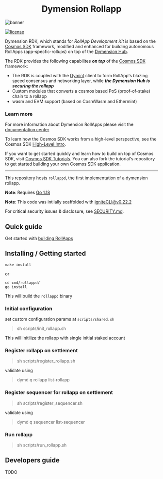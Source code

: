 <div align="center">
  <h1> Dymension Rollapp </h1>
</div>

![banner](https://user-images.githubusercontent.com/109034310/204804891-bdc0f7bc-4b17-4b4a-99ff-25153d3887ee.jpg)


<!-- <style>
img[src*="#thumbnail"] {
     display: block;
  margin-left: auto;
  margin-right: auto;
}
</style>  -->

[![license](https://img.shields.io/github/license/cosmos/cosmos-sdk.svg#thumbnail)](https://github.com/dymensionxyz/rdk/blob/main/LICENSE)


Dymension RDK, which stands for *RollApp Development Kit* is based on the [Cosmos SDK](https://github.com/cosmos/cosmos-sdk) framework, modified and enhanced for building autonomous RollApps (app-specfic-rollups) on top of the [Dymension Hub](https://github.com/dymensionxyz/dymension). 

The RDK provides the following capabilites ***on top*** of the [Cosmos SDK](https://github.com/cosmos/cosmos-sdk) framework: 
* The RDK is coupled with the [Dymint](https://github.com/dymensionxyz/dymint) client to form RollApp's blazing speed consensus and networking layer, while ***the Dymension Hub is securing the rollapp***
* Custom modules that converts a cosmos based PoS (proof-of-stake) chain to a rollapp
* wasm and EVM support (based on CosmWasm and Ethermint)

### Learn more
For more information about Dymension RollApps please visit the [documentation center](https://docs.dymension.xyz/)

To learn how the Cosmos SDK works from a high-level perspective, see the Cosmos SDK [High-Level Intro](https://docs.cosmos.network/main/intro/overview.html).

If you want to get started quickly and learn how to build on top of Cosmos SDK, visit [Cosmos SDK Tutorials](https://tutorials.cosmos.network). You can also fork the tutorial's repository to get started building your own Cosmos SDK application.

---

This repository hosts `rollappd`, the first implementation of a dymension rollapp.


**Note**: Requires [Go 1.18](https://go.dev/)

**Note**: This code was intiially scaffolded with igniteCLI@v0.22.2

For critical security issues & disclosure, see [SECURITY.md](SECURITY.md).


## Quick guide
Get started with [building RollApps](https://docs.dymension.xyz/developers/getting-started/intro) 

## Installing / Getting started
```
make install
```
or
```shell
cd cmd/rollappd/
go install
```

This will build the ```rollappd``` binary


### Initial configuration
set custom configuration params at `scripts/shared.sh`


>sh scripts/init_rollapp.sh

This will initilize the rollapp with single initial staked account

### Register rollapp on settlement

>sh scripts/register_rollapp.sh

validate using 
>dymd q rollapp list-rollapp


### Register sequencer for rollapp on settlement

>sh scripts/register_sequencer.sh

validate using 
>dymd q sequencer list-sequencer


### Run rollapp

>sh scripts/run_rollapp.sh


## Developers guide
TODO








<!-- 
# Future features (WIP)

## Fully support ignite 
### using ignite as developing framework
Rollapp customization should allow the usage of `ignite` for scaffolding custom modules
### using ignite to run rollapp
```
ignite chain serve
```

`serve` command installs dependencies, builds, initializes, and starts your blockchain in development.

### Configure

Your blockchain in development can be configured with `config.yml`. To learn more, see the [Ignite CLI docs](https://docs.ignite.com).

### Web Frontend

Ignite CLI has scaffolded a Vue.js-based web app in the `vue` directory. Run the following commands to install dependencies and start the app:

```
cd vue
npm install
npm run serve
```

The frontend app is built using the `@starport/vue` and `@starport/vuex` packages. For details, see the [monorepo for Ignite front-end development](https://github.com/ignite/web).

## Release
To release a new version of your blockchain, create and push a new tag with `v` prefix. A new draft release with the configured targets will be created.

```
git tag v0.1
git push origin v0.1
```

After a draft release is created, make your final changes from the release page and publish it.

### Install
To install the latest version of your blockchain node's binary, execute the following command on your machine:

```
curl https://get.ignite.com/dymensionxyz/rollapp@latest! | sudo bash
```
`dymensionxyz/rollapp` should match the `username` and `repo_name` of the Github repository to which the source code was pushed. Learn more about [the install process](https://github.com/allinbits/starport-installer).

## Learn more

- [Ignite CLI](https://ignite.com/cli)
- [Tutorials](https://docs.ignite.com/guide)
- [Ignite CLI docs](https://docs.ignite.com)
- [Cosmos SDK docs](https://docs.cosmos.network)
- [Developer Chat](https://discord.gg/ignite) -->

